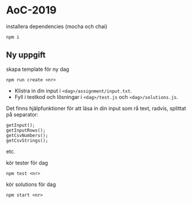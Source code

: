 # AoC-2019

installera dependencies (mocha och chai)

    npm i

## Ny uppgift
    
skapa template för ny dag

    npm run create <nr>

- Klistra in din input i `<dag>/assignment/input.txt`.
- Fyll i testkod och lösningar i `<dag>/test.js` och `<dag>/solutions.js`.

Det finns hjälpfunktioner för att läsa in din input som rå text, radvis, splittat på separator:
    
    getInput();
    getInputRows();
    getCsvNumbers();
    getCsvStrings();

etc.

kör tester för dag

    npm test <nr>
    
kör solutions för dag
    
    npm start <nr>

